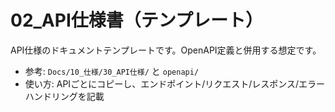 # 02_API仕様書（テンプレート）

API仕様のドキュメントテンプレートです。OpenAPI定義と併用する想定です。

- 参考: `Docs/10_仕様/30_API仕様/` と `openapi/`
- 使い方: APIごとにコピーし、エンドポイント/リクエスト/レスポンス/エラーハンドリングを記載
